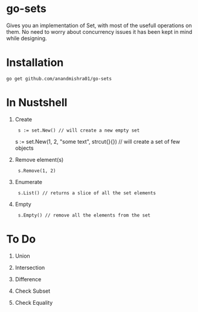 # go-sets

Gives you an implementation of Set, with most of the usefull operations on them. No need to worry about concurrency issues it has been kept in mind while designing.

# Installation

    go get github.com/anandmishra01/go-sets

# In Nustshell

1. Create

        s := set.New() // will create a new empty set
	s := set.New(1, 2, "some text", strcut{}{}) // will create a set of few objects

2. Remove element(s)

        s.Remove(1, 2)

3. Enumerate

        s.List() // returns a slice of all the set elements

4. Empty

        s.Empty() // remove all the elements from the set

# To Do

1. Union

2. Intersection

3. Difference

4. Check Subset

5. Check Equality
